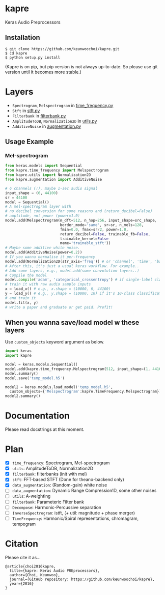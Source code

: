 # kapre
Keras Audio Preprocessors

## Installation
```
$ git clone https://github.com/keunwoochoi/kapre.git
$ cd kapre
$ python setup.py install
```
(Kapre is on pip, but pip version is not always up-to-date. 
So please use git version until it becomes more stable.)

# Layers

* `Spectrogram`, `Melspectrogram` in [time_frequency.py](https://github.com/keunwoochoi/kapre/blob/master/kapre/time_frequency.py)
* `Stft` in [stft.py](https://github.com/keunwoochoi/kapre/blob/master/kapre/stft.py)
* `Filterbank` in [filterbank.py](https://github.com/keunwoochoi/kapre/blob/master/kapre/time_frequency.py)
* `AmplitudeToDB`, `Normalization2D` in [utils.py](https://github.com/keunwoochoi/kapre/blob/master/kapre/utils.py)
* `AdditiveNoise` in [augmentation.py](https://github.com/keunwoochoi/kapre/blob/master/kapre/augmentation.py)

## Usage Example

### Mel-spectrogram
```python
from keras.models import Sequential
from kapre.time_frequency import Melspectrogram
from kapre.utils import Normalization2D
from kapre.augmentation import AdditiveNoise

# 6 channels (!), maybe 1-sec audio signal
input_shape = (6, 44100) 
sr = 44100
model = Sequential()
# A mel-spectrogram layer with
# no decibel conversion for some reasons and (return_decibel=False)
# amplitude, not power (power=1.0)
model.add(Melspectrogram(n_dft=512, n_hop=256, input_shape=src_shape,
                         border_mode='same', sr=sr, n_mels=128,
                         fmin=0.0, fmax=sr/2, power=1.0,
                         return_decibel=False, trainable_fb=False,
                         trainable_kernel=False
                         name='trainable_stft'))
# Maybe some additive white noise.
model.add(AdditiveNoise(power=0.2))
# If you wanna normalise it per-frequency
model.add(Normalization2D(str_axis='freq')) # or 'channel', 'time', 'batch', 'data_sample'
# After this, it's just a usual keras workflow. For example..
# Add some layers, e.g., model.add(some convolution layers..)
# Compile the model
model.compile('adam', 'categorical_crossentropy') # if single-label classification
# train it with raw audio sample inputs
x = load_x() # e.g., x.shape = (10000, 6, 44100)
y = load_y() # e.g., y.shape = (10000, 10) if it's 10-class classification
# and train it
model.fit(x, y)
# write a paper and graduate or get paid. Profit!
```

## When you wanna save/load model w these layers

Use `custom_objects` keyword argument as below.

```python
import keras
import kapre

model = keras.models.Sequential()
model.add(kapre.time_frequency.Melspectrogram(512, input_shape=(1, 44100)))
model.summary()
model.save('temp_model.h5')

model2 = keras.models.load_model('temp_model.h5', 
  custom_objects={'Melspectrogram':kapre.TimeFrequency.Melspectrogram})
model2.summary()
```

# Documentation
Please read docstrings at this moment.

# Plan

  - [x] `time_frequency`: Spectrogram, Mel-spectrogram
  - [x] `utils`: AmplitudeToDB, Normalization2D
  - [x] `filterbank`: filterbanks (init with mel)
  - [x] `stft`: FFT-based STFT (Done for theano-backend only)
  - [x] `data_augmentation`: (Random-gain) white noise
  - [ ] `data_augmentation`: Dynamic Range Compression1D, some other noises
  - [ ] `utils`: A-weighting
  - [ ] `filterbank`: Parameteric Filter bank
  - [ ] `Decompose`: Harmonic-Percussive separation
  - [ ] `InverseSpectrogram`: istft, (+ util: magnitude + phase merger)
  - [ ] `TimeFrequency`: Harmonic/Spiral representations, chromagram, tempogram

# Citation
Please cite it as...

```
@article{choi2016kapre,
  title={kapre: Keras Audio PREprocessors},
  author={Choi, Keunwoo},
  journal={GitHub repository: https://github.com/keunwoochoi/kapre},
  year={2016}
}
```